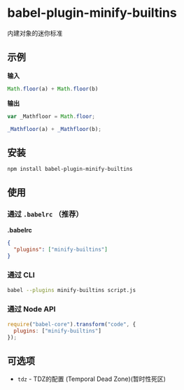 # babel-plugin-minify-builtins

内建对象的迷你标准

## 示例

**输入**

```javascript
Math.floor(a) + Math.floor(b)
```

**输出**

```javascript
var _Mathfloor = Math.floor;

_Mathfloor(a) + _Mathfloor(b);
```

## 安装

```sh
npm install babel-plugin-minify-builtins
```

## 使用

### 通过 `.babelrc` （推荐）

**.babelrc**

```json
{
  "plugins": ["minify-builtins"]
}
```

### 通过 CLI

```sh
babel --plugins minify-builtins script.js
```

### 通过 Node API

```javascript
require("babel-core").transform("code", {
  plugins: ["minify-builtins"]
});
```

## 可选项

+ `tdz` - TDZ的配置 (Temporal Dead Zone)(暂时性死区)
